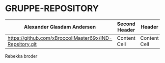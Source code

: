 # GRUPPE-REPOSITORY
| Alexander Glasdam Andersen | Second Header |Header  | Header  |Header | Header  |
| ------------- | ------------- |------------- | ------------- |------------- | ------------- |
| https://github.com/xBroccoliMaster69x/IND-Repsitory.git  | Content Cell  | Content Cell  | Content Cell  |  Content Cell  |Content Cell  |









Rebekka broder
